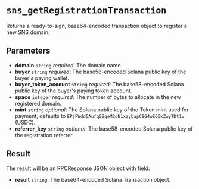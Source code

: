 # `sns_getRegistrationTransaction`

Returns a ready-to-sign, base64-encoded transaction object to register a new SNS domain.

## Parameters

- **domain** `string` *required*: The domain name.
- **buyer** `string` *required*: The base58-encoded Solana public key of the buyer's paying wallet.
- **buyer_token_account** `string` *required*: The base58-encoded Solana public key of the buyer's paying token account.
- **space** `integer` *required*: The number of bytes to allocate in the new registered domain.
- **mint** `string` *optional*: The Solana public key of the Token mint used for payment, defaults to `EPjFWdd5AufqSSqeM2qN1xzybapC8G4wEGGkZwyTDt1v` (USDC).
- **referrer_key** `string` *optional*: The base58-encoded Solana public key of the registration referrer.

## Result

The result will be an RPCResponse JSON object with field:

- **result** `string`: The base64-encoded Solana Transaction object.
